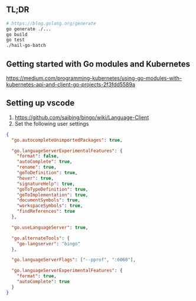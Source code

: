 ## TL;DR

```sh
# https://blog.golang.org/generate
go generate ./...
go build
go test
./hail-go-batch
```

## Getting started with Go modules and Kubernetes

https://medium.com/programming-kubernetes/using-go-modules-with-kubernetes-api-and-client-go-projects-2f3fdd5589a

## Setting up vscode

1. https://github.com/saibing/bingo/wiki/Language-Client
2. Set the following user settings

```json
{
  "go.autocompleteUnimportedPackages": true,

  "go.languageServerExperimentalFeatures": {
    "format": false,
    "autoComplete": true,
    "rename": true,
    "goToDefinition": true,
    "hover": true,
    "signatureHelp": true,
    "goToTypeDefinition": true,
    "goToImplementation": true,
    "documentSymbols": true,
    "workspaceSymbols": true,
    "findReferences": true
  },

  "go.useLanguageServer": true,

  "go.alternateTools": {
    "go-langserver": "bingo"
  },

  "go.languageServerFlags": ["--pprof", ":6060"],

  "go.languageServerExperimentalFeatures": {
    "format": true,
    "autoComplete": true
  }
}
```
